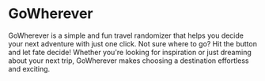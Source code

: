 # GoWherever
GoWherever is a simple and fun travel randomizer that helps you decide your next adventure with just one click. Not sure where to go? Hit the button and let fate decide! Whether you're looking for inspiration or just dreaming about your next trip, GoWherever makes choosing a destination effortless and exciting.
